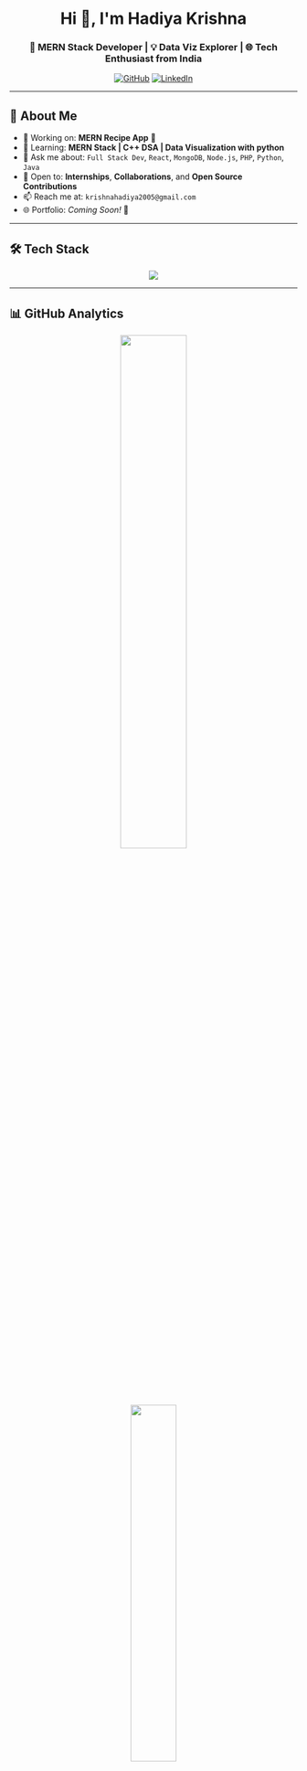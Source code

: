 <!-- Profile README for HadiyaKrishna16 -->

<h1 align="center">Hi 👋, I'm Hadiya Krishna</h1>
<h3 align="center">🚀 MERN Stack Developer | 💡 Data Viz Explorer | 🌐 Tech Enthusiast from India</h3>

<p align="center">
  <a href="https://github.com/HadiyaKrishna16"><img src="https://img.shields.io/github/followers/HadiyaKrishna16?label=Follow&style=social" alt="GitHub" /></a>
  <a href="https://linkedin.com/in/krishna-hadiya-873905274"><img src="https://img.shields.io/badge/LinkedIn-Hadiya%20Krishna-blue?logo=linkedin&style=social" alt="LinkedIn" /></a>
</p>

---

## 🚀 About Me

- 🔨 Working on: **MERN Recipe App** 🍲  
- 🌱 Learning: **MERN Stack | C++ DSA | Data Visualization with python**  
- 💬 Ask me about: `Full Stack Dev`, `React`, `MongoDB`, `Node.js`, `PHP`, `Python`, `Java`  
- 💼 Open to: **Internships**, **Collaborations**, and **Open Source Contributions**  
- 📫 Reach me at: `krishnahadiya2005@gmail.com`  
- 🌐 Portfolio: *Coming Soon!* 🚧  

---

## 🛠️ Tech Stack

<p align="center">
  <img src="https://skillicons.dev/icons?i=html,css,js,react,nodejs,express,mongodb,git,github,firebase,c,cpp,python,java" />
</p>

---

## 📊 GitHub Analytics

<p align="center">
  <img src="https://github-readme-stats.vercel.app/api?username=HadiyaKrishna16&show_icons=true&theme=tokyonight&border_radius=10&hide_border=false" width="48%" />
  <br />
  <img src="https://github-readme-stats.vercel.app/api/top-langs/?username=HadiyaKrishna16&layout=compact&theme=tokyonight&border_radius=10" width="40%" />
</p>

---

## 🎯 2025 Goals

- ✅ Build 2–3 full-stack MERN apps  
- 🌍 Contribute to Open Source Projects (Hacktoberfest & more)  
- 🌐 Launch my personal portfolio and keep it updated  

---

## 🤝 Let’s Connect

<p align="center">
  <a href="https://github.com/HadiyaKrishna16">
    <img src="https://img.shields.io/badge/GitHub-HadiyaKrishna16-181717?style=for-the-badge&logo=github&logoColor=white" />
  </a>
  <a href="https://linkedin.com/in/krishna-hadiya-873905274">
    <img src="https://img.shields.io/badge/LinkedIn-Hadiya%20Krishna-0A66C2?style=for-the-badge&logo=linkedin&logoColor=white" />
  </a>
</p>

---

> 💬 *“Code like an artist. Think like an engineer. Grow like a student.”*  
> — Keep building, keep learning. You’ve got this! 🚀
